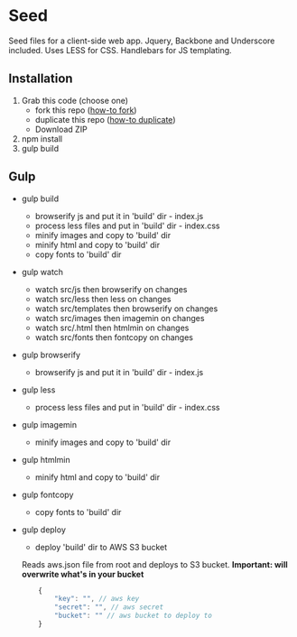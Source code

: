 # Seed

Seed files for a client-side web app. Jquery, Backbone and Underscore included. Uses LESS for CSS. Handlebars for JS templating. 

## Installation

1. Grab this code (choose one)
    * fork this repo ([how-to fork](https://help.github.com/articles/fork-a-repo)) 
    * duplicate this repo ([how-to duplicate](https://help.github.com/articles/duplicating-a-repository))
    * Download ZIP
2. npm install
3. gulp build

## Gulp

* gulp build
    * browserify js and put it in 'build' dir - index.js
    * process less files and put in 'build' dir - index.css
    * minify images and copy to 'build' dir
    * minify html and copy to 'build' dir
    * copy fonts to 'build' dir

* gulp watch
    * watch src/js then browserify on changes
    * watch src/less then less on changes
    * watch src/templates then browserify on changes
    * watch src/images then imagemin on changes
    * watch src/.html then htmlmin on changes
    * watch src/fonts then fontcopy on changes
    
* gulp browserify
    * browserify js and put it in 'build' dir - index.js
    
* gulp less
    * process less files and put in 'build' dir - index.css
    
* gulp imagemin
    * minify images and copy to 'build' dir

* gulp htmlmin
    * minify html and copy to 'build' dir
    
* gulp fontcopy
    * copy fonts to 'build' dir
    
* gulp deploy
    * deploy 'build' dir to AWS S3 bucket
    
    Reads aws.json file from root and deploys to S3 bucket. **Important: will overwrite what's in your bucket**
    ```javascript
        {
            "key": "", // aws key
            "secret": "", // aws secret
            "bucket": "" // aws bucket to deploy to
        }
    
    